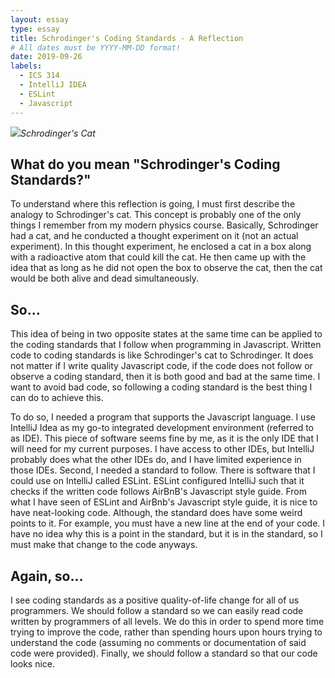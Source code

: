 ```yaml
---
layout: essay
type: essay
title: Schrodinger's Coding Standards - A Reflection
# All dates must be YYYY-MM-DD format!
date: 2019-09-26
labels:
  - ICS 314
  - IntelliJ IDEA
  - ESLint
  - Javascript
---
```

<img class="ui image" src="../images/cat.PNG">*Schrodinger's Cat*
## What do you mean "Schrodinger's Coding Standards?"
To understand where this reflection is going, I must first describe the analogy to Schrodinger's cat. This concept is probably one of the only things I remember from my modern physics course. Basically, Schrodinger had a cat, and he conducted a thought experiment on it (not an actual experiment). In this thought experiment, he enclosed a cat in a box along with a radioactive atom that could kill the cat. He then came up with the idea that as long as he did not open the box to observe the cat, then the cat would be both alive and dead simultaneously. 

## So...
This idea of being in two opposite states at the same time can be applied to the coding standards that I follow when programming in Javascript. Written code to coding standards is like Schrodinger's cat to Schrodinger. It does not matter if I write quality Javascript code, if the code does not follow or observe a coding standard, then it is both good and bad at the same time. I want to avoid bad code, so following a coding standard is the best thing I can do to achieve this. 

To do so, I needed a program that supports the Javascript language. I use IntelliJ Idea as my go-to integrated development environment (referred to as IDE). This piece of software seems fine by me, as it is the only IDE that I will need for my current purposes. I have access to other IDEs, but IntelliJ probably does what the other IDEs do, and I have limited experience in those IDEs. Second, I needed a standard to follow. There is software that I could use on IntelliJ called ESLint. ESLint configured IntelliJ such that it checks if the written code follows AirBnB's Javascript style guide. From what I have seen of ESLint and AirBnb's Javascript style guide, it is nice to have neat-looking code. Although, the standard does have some weird points to it. For example, you must have a new line at the end of your code. I have no idea why this is a point in the standard, but it is in the standard, so I must make that change to the code anyways. 

## Again, so...
I see coding standards as a positive quality-of-life change for all of us programmers. We should follow a standard so we can easily read code written by programmers of all levels. We do this in order to spend more time trying to improve the code, rather than spending hours upon hours trying to understand the code (assuming no comments or documentation of said code were provided). Finally, we should follow a standard so that our code looks nice. 
